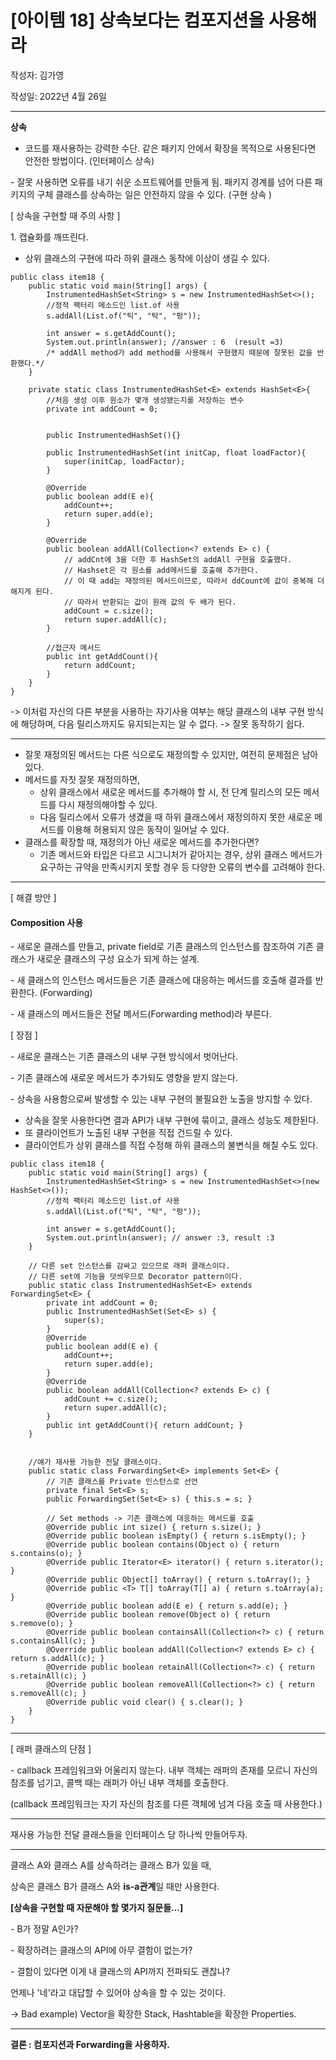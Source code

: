 # [아이템 18] 상속보다는 컴포지션을 사용해라

작성자: 김가영

작성일: 2022년 4월 26일

---

**상속**

- 코드를 재사용하는 강력한 수단. 같은 패키지 안에서 확장을 목적으로 사용된다면 안전한 방법이다. (인터페이스 상속)

\- 잘못 사용하면 오류를 내기 쉬운 소프트웨어를 만들게 됨. 패키지 경계를 넘어 다른 패키지의 구체 클래스를 상속하는 일은 안전하지 않을 수 있다. (구현 상속 )

\[ 상속을 구현할 때 주의 사항 \]

1\. 캡슐화를 깨뜨린다.

-   상위 클래스의 구현에 따라 하위 클래스 동작에 이상이 생길 수 있다.

```
public class item18 {
    public static void main(String[] args) {
        InstrumentedHashSet<String> s = new InstrumentedHashSet<>();
        //정적 팩터리 메소드인 list.of 사용
        s.addAll(List.of("틱", "탁", "펑"));

        int answer = s.getAddCount();
        System.out.println(answer); //answer : 6  (result =3)
        /* addAll method가 add method를 사용해서 구현했지 때문에 잘못된 값을 반환했다.*/
    }

    private static class InstrumentedHashSet<E> extends HashSet<E>{
        //처음 생성 이후 원소가 몇개 생성됐는지를 저장하는 변수
        private int addCount = 0;


        public InstrumentedHashSet(){}

        public InstrumentedHashSet(int initCap, float loadFactor){
            super(initCap, loadFactor);
        }

        @Override
        public boolean add(E e){
            addCount++;
            return super.add(e);
        }

        @Override
        public boolean addAll(Collection<? extends E> c) {
            // addCnt에 3을 더한 후 HashSet의 addAll 구현을 호출했다.
            // Hashset은 각 원소를 add메서드를 호출해 추가한다.
            // 이 때 add는 재정의된 메서드이므로, 따라서 ddCount에 값이 중복해 더해지게 된다.
            // 따라서 반환되는 값이 원래 값의 두 배가 된다.
            addCount = c.size();
            return super.addAll(c);
        }

        //접근자 메서드
        public int getAddCount(){
            return addCount;
        }
    }
}
```

\-> 이처럼 자신의 다른 부분을 사용하는 자기사용 여부는 해당 클래스의 내부 구현 방식에 해당하며, 다음 릴리스까지도 유지되는지는 알 수 없다. -> 잘못 동작하기 쉽다.

---

-   잘못 재정의된 메서드는 다른 식으로도 재정의할 수 있지만, 여전히 문제점은 남아있다.
-   메서드를 자칫 잘못 재정의하면,
    -   상위 클래스에서 새로운 메서드를 추가해야 할 시, 전 단계 릴리스의 모든 메서드를 다시 재정의해야할 수 있다.
    -   다음 릴리스에서 오류가 생겼을 때 하위 클래스에서 재정의하지 못한 새로운 메서드를 이용해 허용되지 않은 동작이 일어날 수 있다.
-   클래스를 확장할 때, 재정의가 아닌 새로운 메서드를 추가한다면?
    -   기존 메서드와 타입은 다르고 시그니처가 같아지는 경우, 상위 클래스 메서드가 요구하는 규약을 만족시키지 못할 경우 등 다양한 오류의 변수를 고려해야 한다.

---

\[ 해결 방안 \]

#### **Composition 사용**

\- 새로운 클래스를 만들고, private field로 기존 클래스의 인스턴스를 참조하여 기존 클래스가 새로운 클래스의 구성 요소가 되게 하는 설계.

\- 새 클래스의 인스턴스 메서드들은 기존 클래스에 대응하는 메서드를 호출해 결과를 반환한다. (Forwarding)

\- 새 클래스의 메서드들은 전달 메서드(Forwarding method)라 부른다.

\[ 장점 \]

\- 새로운 클래스는 기존 클래스의 내부 구현 방식에서 벗어난다.

\- 기존 클래스에 새로운 메서드가 추가되도 영향을 받지 않는다.

\- 상속을 사용함으로써 발생할 수 있는 내부 구현의 불필요한 노출을 방지할 수 있다.

-   상속을 잘못 사용한다면 결과 API가 내부 구현에 묶이고, 클래스 성능도 제한된다.
-   또 클라이언트가 노출된 내부 구현을 직접 건드릴 수 있다.
-   클라이언트가 상위 클래스를 직접 수정해 하위 클래스의 불변식을 해칠 수도 있다.

```
public class item18 {
    public static void main(String[] args) {
        InstrumentedHashSet<String> s = new InstrumentedHashSet<>(new HashSet<>());
        //정적 팩터리 메소드인 list.of 사용
        s.addAll(List.of("틱", "탁", "펑"));

        int answer = s.getAddCount();
        System.out.println(answer); // answer :3, result :3
    }

    // 다른 set 인스턴스를 감싸고 있으므로 래퍼 클래스이다.
    // 다른 set에 기능을 덧씌우므로 Decorator pattern이다.
    public static class InstrumentedHashSet<E> extends ForwardingSet<E> {
        private int addCount = 0;
        public InstrumentedHashSet(Set<E> s) {
            super(s);
        }
        @Override
        public boolean add(E e) {
            addCount++;
            return super.add(e);
        }
        @Override
        public boolean addAll(Collection<? extends E> c) {
            addCount += c.size();
            return super.addAll(c);
        }
        public int getAddCount(){ return addCount; }
    }


    //얘가 재사용 가능한 전달 클래스이다.
    public static class ForwardingSet<E> implements Set<E> {
        // 기존 클래스를 Private 인스턴스로 선언
        private final Set<E> s;
        public ForwardingSet(Set<E> s) { this.s = s; }

        // Set methods -> 기존 클래스에 대응하는 메서드를 호출
        @Override public int size() { return s.size(); }
        @Override public boolean isEmpty() { return s.isEmpty(); }
        @Override public boolean contains(Object o) { return s.contains(o); }
        @Override public Iterator<E> iterator() { return s.iterator(); }
        @Override public Object[] toArray() { return s.toArray(); }
        @Override public <T> T[] toArray(T[] a) { return s.toArray(a); }
        @Override public boolean add(E e) { return s.add(e); }
        @Override public boolean remove(Object o) { return s.remove(o); }
        @Override public boolean containsAll(Collection<?> c) { return s.containsAll(c); }
        @Override public boolean addAll(Collection<? extends E> c) { return s.addAll(c); }
        @Override public boolean retainAll(Collection<?> c) { return s.retainAll(c); }
        @Override public boolean removeAll(Collection<?> c) { return s.removeAll(c); }
        @Override public void clear() { s.clear(); }
    }
}
```

---

\[ 래퍼 클래스의 단점 \]

\- callback 프레임워크와 어울리지 않는다. 내부 객체는 래퍼의 존재를 모르니 자신의 참조를 넘기고, 콜백 때는 래퍼가 아닌 내부 객체를 호출한다.

(callback 프레임워크는 자기 자신의 참조를 다른 객체에 넘겨 다음 호출 때 사용한다.)

---

재사용 가능한 전달 클래스들을 인터페이스 당 하나씩 만들어두자.

---

클래스 A와 클래스 A를 상속하려는 클래스 B가 있을 때,

상속은 클래스 B가 클래스 A와 **is-a관계**일 때만 사용한다.

**\[상속을 구현할 때 자문해야 할 몇가지 질문들...\]**

\- B가 정말 A인가?

\- 확장하려는 클래스의 API에 아무 결함이 없는가?

\- 결함이 있다면 이게 내 클래스의 API까지 전파되도 괜찮나?

언제나 '네'라고 대답할 수 있어야 상속을 할 수 있는 것이다.

\-> Bad example) Vector을 확장한 Stack, Hashtable을 확장한 Properties.

---

**결론 : 컴포지션과 Forwarding을 사용하자.**
